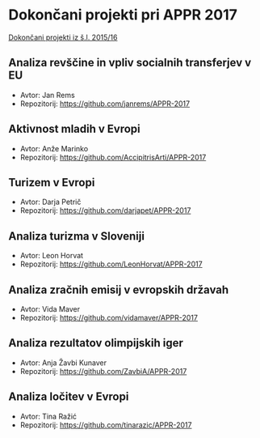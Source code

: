 # Dokončani projekti pri APPR 2017

[Dokončani projekti iz š.l. 2015/16](https://github.com/jaanos/APPR-2015-16-zagovori/blob/master/DOKONCANI.md)

## Analiza revščine in vpliv socialnih transferjev v EU
* Avtor: Jan Rems
* Repozitorij: https://github.com/janrems/APPR-2017

## Aktivnost mladih v Evropi
* Avtor: Anže Marinko
* Repozitorij: https://github.com/AccipitrisArti/APPR-2017

## Turizem v Evropi
* Avtor: Darja Petrič
* Repozitorij: https://github.com/darjapet/APPR-2017

## Analiza turizma v Sloveniji
* Avtor: Leon Horvat
* Repozitorij: https://github.com/LeonHorvat/APPR-2017

## Analiza zračnih emisij v evropskih državah
* Avtor: Vida Maver
* Repozitorij: https://github.com/vidamaver/APPR-2017

## Analiza rezultatov olimpijskih iger
* Avtor: Anja Žavbi Kunaver
* Repozitorij: https://github.com/ZavbiA/APPR-2017

## Analiza ločitev v Evropi
* Avtor: Tina Ražić
* Repozitorij: https://github.com/tinarazic/APPR-2017
